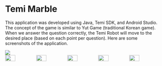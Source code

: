 # Temi Marble

This application was developed using Java, Temi SDK, and Android Studio. The concept of the game is similar to Yut Game (traditional Korean game). When we answer the question correctly, the Temi Robot will 
move to the desired place (based on each point per question). Here are some screenshots of the application.

<img src="https://user-images.githubusercontent.com/112599839/217842951-3200a23b-fe5f-4816-8b8f-8603fd679d24.png">
<div style="display:flex; justify-content:space-evenly">
<img src="https://user-images.githubusercontent.com/112599839/217841059-a058117a-6e6f-4191-8a38-e0f2f70faf21.png" style="width:33%">

<img src="https://user-images.githubusercontent.com/112599839/217841102-385102ed-5980-46dc-aee4-a389fec258a0.png" style="width:33%">

<img src="https://user-images.githubusercontent.com/112599839/217841151-76ee44f8-c274-4458-9c2d-3c22dc264aba.png" style="width:33%">

<img src="https://user-images.githubusercontent.com/112599839/217841183-7b945851-a679-4b02-829c-afaa72cd76cf.png" style="width:33%">

<img src="https://user-images.githubusercontent.com/112599839/217841210-be72331c-e561-4e00-bbd4-5656412dcabd.png" style="width:33%">
</div>


